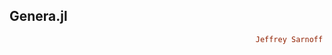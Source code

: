 ## Genera.jl

```ruby
                                                       Jeffrey Sarnoff © 2016-Mar-26 in New York City
```

